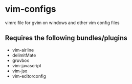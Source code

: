 # vim-configs
vimrc file for gvim on windows and other vim config files

## Requires the following bundles/plugins
* vim-airline
* delimitMate
* gruvbox
* vim-javascript
* vim-jsx
* vim-editorconfig
